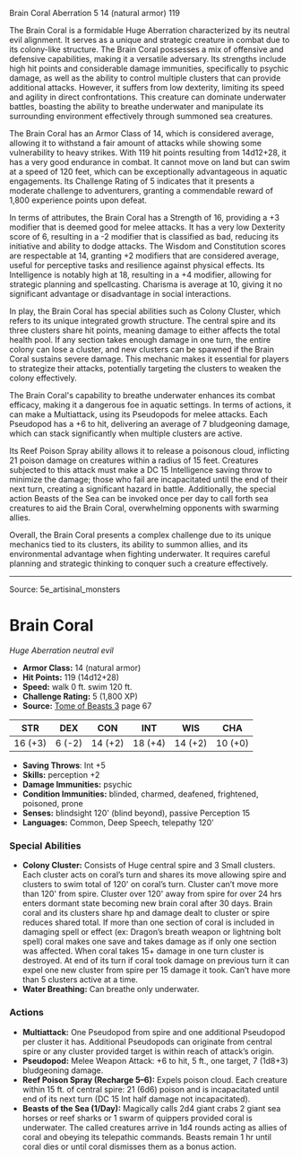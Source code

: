 <MonsterName/>Brain Coral</MonsterName>
<CreatureType/>Aberration</CreatureType>
<CR/>5</CR>
<AC/>14 (natural armor)</AC>
<HP/>119</HP>
<summary>The Brain Coral is a formidable Huge Aberration characterized by its neutral evil alignment. It serves as a unique and strategic creature in combat due to its colony-like structure. The Brain Coral possesses a mix of offensive and defensive capabilities, making it a versatile adversary. Its strengths include high hit points and considerable damage immunities, specifically to psychic damage, as well as the ability to control multiple clusters that can provide additional attacks. However, it suffers from low dexterity, limiting its speed and agility in direct confrontations. This creature can dominate underwater battles, boasting the ability to breathe underwater and manipulate its surrounding environment effectively through summoned sea creatures.</summary>

<detail>

The Brain Coral has an Armor Class of 14, which is considered average, allowing it to withstand a fair amount of attacks while showing some vulnerability to heavy strikes. With 119 hit points resulting from 14d12+28, it has a very good endurance in combat. It cannot move on land but can swim at a speed of 120 feet, which can be exceptionally advantageous in aquatic engagements. Its Challenge Rating of 5 indicates that it presents a moderate challenge to adventurers, granting a commendable reward of 1,800 experience points upon defeat. 

In terms of attributes, the Brain Coral has a Strength of 16, providing a +3 modifier that is deemed good for melee attacks. It has a very low Dexterity score of 6, resulting in a -2 modifier that is classified as bad, reducing its initiative and ability to dodge attacks. The Wisdom and Constitution scores are respectable at 14, granting +2 modifiers that are considered average, useful for perceptive tasks and resilience against physical effects. Its Intelligence is notably high at 18, resulting in a +4 modifier, allowing for strategic planning and spellcasting. Charisma is average at 10, giving it no significant advantage or disadvantage in social interactions.

In play, the Brain Coral has special abilities such as Colony Cluster, which refers to its unique integrated growth structure. The central spire and its three clusters share hit points, meaning damage to either affects the total health pool. If any section takes enough damage in one turn, the entire colony can lose a cluster, and new clusters can be spawned if the Brain Coral sustains severe damage. This mechanic makes it essential for players to strategize their attacks, potentially targeting the clusters to weaken the colony effectively. 

The Brain Coral's capability to breathe underwater enhances its combat efficacy, making it a dangerous foe in aquatic settings. In terms of actions, it can make a Multiattack, using its Pseudopods for melee attacks. Each Pseudopod has a +6 to hit, delivering an average of 7 bludgeoning damage, which can stack significantly when multiple clusters are active.

Its Reef Poison Spray ability allows it to release a poisonous cloud, inflicting 21 poison damage on creatures within a radius of 15 feet. Creatures subjected to this attack must make a DC 15 Intelligence saving throw to minimize the damage; those who fail are incapacitated until the end of their next turn, creating a significant hazard in battle. Additionally, the special action Beasts of the Sea can be invoked once per day to call forth sea creatures to aid the Brain Coral, overwhelming opponents with swarming allies.

Overall, the Brain Coral presents a complex challenge due to its unique mechanics tied to its clusters, its ability to summon allies, and its environmental advantage when fighting underwater. It requires careful planning and strategic thinking to conquer such a creature effectively.</detail>



---

Source: 5e_artisinal_monsters

# Brain Coral

*Huge* *Aberration* *neutral evil*

- **Armor Class:** 14 (natural armor)
- **Hit Points:** 119 (14d12+28)
- **Speed:** walk 0 ft. swim 120 ft.
- **Challenge Rating:** 5 (1,800 XP)
- **Source:** [Tome of Beasts 3](https://koboldpress.com/kpstore/product/tome-of-beasts-3-for-5th-edition/) page 67

| STR | DEX | CON | INT | WIS | CHA |
| --- | --- | --- | --- | --- | --- |
| 16 (+3) | 6 (-2) | 14 (+2) | 18 (+4) | 14 (+2) | 10 (+0) |

- **Saving Throws**: Int +5
- **Skills:** perception +2
- **Damage Immunities:** psychic
- **Condition Immunities:** blinded, charmed, deafened, frightened, poisoned, prone
- **Senses:** blindsight 120' (blind beyond), passive Perception 15 
- **Languages:** Common, Deep Speech, telepathy 120'

### Special Abilities

- **Colony Cluster:** Consists of Huge central spire and 3 Small clusters. Each cluster acts on coral’s turn and shares its move allowing spire and clusters to swim total of 120' on coral’s turn. Cluster can’t move more than 120' from spire. Cluster over 120' away from spire for over 24 hrs enters dormant state becoming new brain coral after 30 days. Brain coral and its clusters share hp and damage dealt to cluster or spire reduces shared total. If more than one section of coral is included in damaging spell or effect (ex: Dragon’s breath weapon or lightning bolt spell) coral makes one save and takes damage as if only one section was affected. When coral takes 15+ damage in one turn cluster is destroyed. At end of its turn if coral took damage on previous turn it can expel one new cluster from spire per 15 damage it took. Can’t have more than 5 clusters active at a time.
- **Water Breathing:** Can breathe only underwater.

### Actions

- **Multiattack:** One Pseudopod from spire and one additional Pseudopod per cluster it has. Additional Pseudopods can originate from central spire or any cluster provided target is within reach of attack’s origin.
- **Pseudopod:** Melee Weapon Attack: +6 to hit, 5 ft., one target, 7 (1d8+3) bludgeoning damage.
- **Reef Poison Spray (Recharge 5–6):** Expels poison cloud. Each creature within 15 ft. of central spire: 21 (6d6) poison and is incapacitated until end of its next turn (DC 15 Int half damage not incapacitated).
- **Beasts of the Sea (1/Day):** Magically calls 2d4 giant crabs 2 giant sea horses or reef sharks or 1 swarm of quippers provided coral is underwater. The called creatures arrive in 1d4 rounds acting as allies of coral and obeying its telepathic commands. Beasts remain 1 hr until coral dies or until coral dismisses them as a bonus action.




